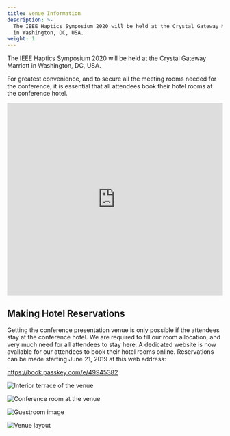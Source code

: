 ```yaml
---
title: Venue Information
description: >-
  The IEEE Haptics Symposium 2020 will be held at the Crystal Gateway Marriott
  in Washington, DC, USA.
weight: 1
---
```

The IEEE Haptics Symposium 2020 will be held at the Crystal Gateway Marriott in Washington, DC, USA.

For greatest convenience, and to secure all the meeting rooms needed for the conference, it is essential that all attendees book their hotel rooms at the conference hotel.

<iframe class="pv3" src="https://www.google.com/maps/embed?pb=!1m18!1m12!1m3!1d5535.8300228124945!2d-77.05576225178503!3d38.85811303216726!2m3!1f0!2f0!3f0!3m2!1i1024!2i768!4f13.1!3m3!1m2!1s0x89b7b72658ce8dc1%3A0x3e9fc216685da833!2sCrystal+Gateway+Marriott!5e0!3m2!1sen!2sca!4v1562340764056!5m2!1sen!2sca" width="100%" height="450" frameborder="0" style="border:0; margin:auto;" allowfullscreen></iframe>

## **Making Hotel Reservations**

Getting the conference presentation venue is only possible if the attendees stay at the conference hotel.  We are required to fill our room allocation, and very much need for all attendees to stay here.  A dedicated website is now available for our attendees to book their hotel rooms online. Reservations can be made starting June 21, 2019 at this web address: 

<https://book.passkey.com/e/49945382>

![Interior terrace of the venue](/img/wasgw-terrace-0125-hor-wide.jpg "Interior terrace of the venue")

![Conference room at the venue](/img/wasgw-ballroom-4897-hor-wide.jpg "Conference room at the venue")

![Guestroom image](/img/wasgw-guestroom-0099-hor-wide.jpg "Guestroom image")

![Venue layout](/img/wasgwf01.png "Venue layout")
